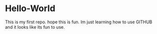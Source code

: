 # Hello-World
This is my first repo. hope this is fun.
Im just learning how to use GITHUB and it looks like its fun to use.

